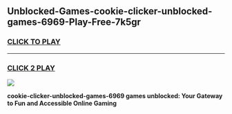 
## Unblocked-Games-cookie-clicker-unblocked-games-6969-Play-Free-7k5gr
<h3>
<a href="https://premium76.site?title=cookie-clicker-unblocked-games-6969&ref=09A">CLICK TO PLAY</a></h3>
<hr>

<h3>
<a href="https://premium76.site?title=cookie-clicker-unblocked-games-6969&ref=09A">CLICK 2 PLAY</a>
  
</h3>

<a href="https://premium76.site?title=cookie-clicker-unblocked-games-6969&ref=09A"><img src="https://clearcache.store/games.png"></a>


**cookie-clicker-unblocked-games-6969 games unblocked: Your Gateway to Fun and Accessible Online Gaming**
